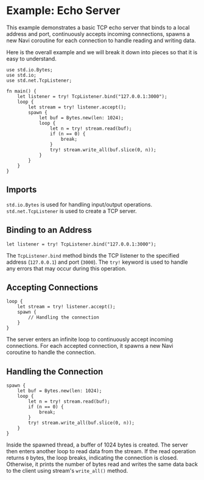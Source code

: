 # Example: Echo Server

This example demonstrates a basic TCP echo server that binds to a local address and port, continuously accepts incoming connections, spawns a new Navi coroutine for each connection to handle reading and writing data.

Here is the overall example and we will break it down into pieces so that it is easy to understand.

```nv
use std.io.Bytes;
use std.io;
use std.net.TcpListener;

fn main() {
    let listener = try! TcpListener.bind("127.0.0.1:3000");
    loop {
        let stream = try! listener.accept();
        spawn {
            let buf = Bytes.new(len: 1024);
            loop {
                let n = try! stream.read(buf);
                if (n == 0) {
                    break;
                }
                try! stream.write_all(buf.slice(0, n));
            }
        }
    }
}
```

## Imports

`std.io.Bytes` is used for handling input/output operations. `std.net.TcpListener` is used to create a TCP server.


## Binding to an Address

```nv
let listener = try! TcpListener.bind("127.0.0.1:3000");
```

The `TcpListener.bind` method binds the TCP listener to the specified address (`127.0.0.1`) and port (`3000`). The `try!` keyword is used to handle any errors that may occur during this operation.

## Accepting Connections

```nv
loop {
    let stream = try! listener.accept();
    spawn {
        // Handling the connection
    }
}
```

The server enters an infinite loop to continuously accept incoming connections. For each accepted connection, it spawns a new Navi coroutine to handle the connection.

## Handling the Connection

```nv
spawn {
    let buf = Bytes.new(len: 1024);
    loop {
        let n = try! stream.read(buf);
        if (n == 0) {
            break;
        }
        try! stream.write_all(buf.slice(0, n));
    }
}
```

Inside the spawned thread, a buffer of 1024 bytes is created. The server then enters another loop to read data from the stream. If the read operation returns `0` bytes, the loop breaks, indicating the connection is closed. Otherwise, it prints the number of bytes read and writes the same data back to the client using stream's `write_all()` method.

